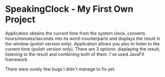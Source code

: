 # SpeakingClock - My First Own Project
Application obtains the current time from the system clock, 
converts hours/minutes/seconds into its word-counterparts 
and displays the result in the window (polish version only).
Application allows you also to listen to the current time (polish version only).
There are 3 options: displaying the result, listening to the result and combining both of them.
I`ve used JavaFX framework.

There were surely few bugs I didn`t manage to fix yet.
